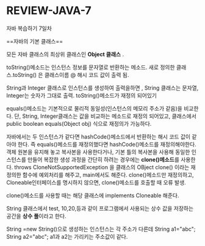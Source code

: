 # REVIEW-JAVA-7
자바 복습하기 7일차 

==자바의 기본 클래스==

모든 자바 클래스의 최상위 클래스인 **Object 클래스** . 

toString()메소드는 인스턴스 정보를 문자열로 반환하는 메소드. 새로 정의한 클래스.toString() 은 클래스이름 @ 해시 코드 값이 출력 됨.

String과 Integer 클래스로 인스턴스를 생성하여 출력을하면 , String 클래스는 문자열, Integer는 숫자가 그대로 출력. toString()메소드가 재정의 되어있기

equals()메소드는 기본적으로 물리적 동일성(인스턴스의 메모리 주소가 같음)을 비교한다. 단, String, Integer클래스는 값을 비교하는 메소드로 재정의 되어있고, 클래스에서 public boolean equals(Object obj) 식으로 재정의가 가능하다.

자바에서는 두 인스턴스가 같다면 hashCode()메소드에서 반환하는 해시 코드 값이 같아야 한다. 즉 equals()메소드를 재정의했다면 hashCode()메소드를 재정의해야한다.
객체 원본을 유지해 놓고 복사본을 사용한다거나, 기본 틀의 복사본을 사용해 동일한 인스턴스를 만들어 복잡한 생성 과정을 간단히 하려는 경우에는 **clone()메소드**를 사용한다. throws CloneNotSupportedException 을 클래스의 OBject clone() 이라는 재정의한 함수에 예외처리를 해주고, main에서도 해준다.
clone()메소드만 재정의하고, Cloneable인터페이스를 명시하지 않으면, clone()메소드를 호출할 때 오류 발생. 

clone()메소드를 사용할 때는 해당 클래스에 implements Cloneable 해준다.

String 클래스에서 test, 10,20,등과 같이 프로그램에서 사용되는 상수 값을 저장하는 공간을 **상수 풀**이라고 한다.

String =new String()으로 생성하는 인스턴스는 각 주소가 다른데 String a1="abc"; String a2="abc"; a1과 a2는 가리키는 주소값이 같다.
